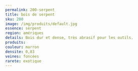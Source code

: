 ```yaml
---
permalink: 200-serpent
title: bois de serpent
sku: 200
image: /img/produits/default.jpg
essence: serpent
region: amériques
details: Bois dur et dense, très abrasif pour les outils.
produits:
couleur: marron
densite: 0,83
veines: foncées
rarete: exotique
---
```

